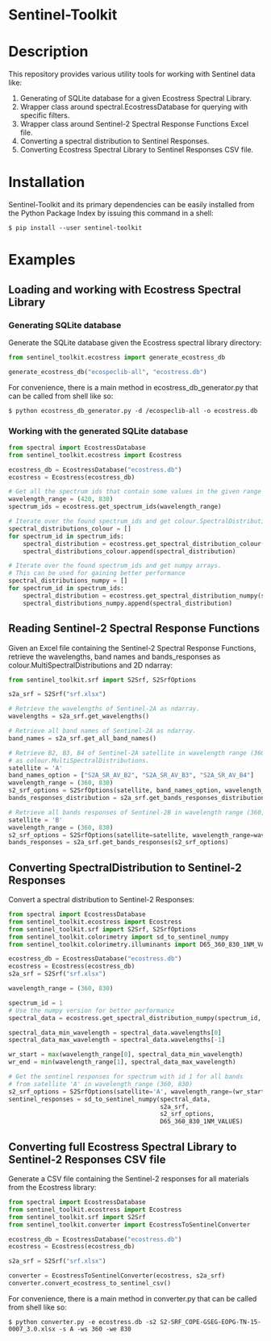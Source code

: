 # Sentinel-Toolkit

# Description

This repository provides various utility tools for working with Sentinel data like:

1. Generating of SQLite database for a given Ecostress Spectral Library.
2. Wrapper class around spectral.EcostressDatabase for querying with specific filters.
3. Wrapper class around Sentinel-2 Spectral Response Functions Excel file.
4. Converting a spectral distribution to Sentinel Responses.
5. Converting Ecostress Spectral Library to Sentinel Responses CSV file.

# Installation

Sentinel-Toolkit and its primary dependencies can be easily installed from the Python Package Index by issuing this
command in a shell:

```shell
$ pip install --user sentinel-toolkit
```

# Examples

## Loading and working with Ecostress Spectral Library

### Generating SQLite database

Generate the SQLite database given the Ecostress spectral library directory:

```python
from sentinel_toolkit.ecostress import generate_ecostress_db

generate_ecostress_db("ecospeclib-all", "ecostress.db")
```

For convenience, there is a main method in ecostress_db_generator.py that can be called from shell like so:

```shell
$ python ecostress_db_generator.py -d /ecospeclib-all -o ecostress.db
```

### Working with the generated SQLite database

```python
from spectral import EcostressDatabase
from sentinel_toolkit.ecostress import Ecostress

ecostress_db = EcostressDatabase("ecostress.db")
ecostress = Ecostress(ecostress_db)

# Get all the spectrum ids that contain some values in the given range (420, 830).
wavelength_range = (420, 830)
spectrum_ids = ecostress.get_spectrum_ids(wavelength_range)

# Iterate over the found spectrum_ids and get colour.SpectralDistribution objects.
spectral_distributions_colour = []
for spectrum_id in spectrum_ids:
    spectral_distribution = ecostress.get_spectral_distribution_colour(spectrum_id)
    spectral_distributions_colour.append(spectral_distribution)

# Iterate over the found spectrum_ids and get numpy arrays.
# This can be used for gaining better performance
spectral_distributions_numpy = []
for spectrum_id in spectrum_ids:
    spectral_distribution = ecostress.get_spectral_distribution_numpy(spectrum_id)
    spectral_distributions_numpy.append(spectral_distribution)
```

## Reading Sentinel-2 Spectral Response Functions

Given an Excel file containing the Sentinel-2 Spectral Response Functions,
retrieve the wavelengths, band names and bands_responses as colour.MultiSpectralDistributions
and 2D ndarray:

```python
from sentinel_toolkit.srf import S2Srf, S2SrfOptions

s2a_srf = S2Srf("srf.xlsx")

# Retrieve the wavelengths of Sentinel-2A as ndarray.
wavelengths = s2a_srf.get_wavelengths()

# Retrieve all band names of Sentinel-2A as ndarray.
band_names = s2a_srf.get_all_band_names()

# Retrieve B2, B3, B4 of Sentinel-2A satellite in wavelength range (360, 830)
# as colour.MultiSpectralDistributions.
satellite = 'A'
band_names_option = ["S2A_SR_AV_B2", "S2A_SR_AV_B3", "S2A_SR_AV_B4"]
wavelength_range = (360, 830)
s2_srf_options = S2SrfOptions(satellite, band_names_option, wavelength_range)
bands_responses_distribution = s2a_srf.get_bands_responses_distribution(s2_srf_options)

# Retrieve all bands responses of Sentinel-2B in wavelength range (360, 830) as 2D ndarray.
satellite = 'B'
wavelength_range = (360, 830)
s2_srf_options = S2SrfOptions(satellite=satellite, wavelength_range=wavelength_range)
bands_responses = s2a_srf.get_bands_responses(s2_srf_options)
```

## Converting SpectralDistribution to Sentinel-2 Responses

Convert a spectral distribution to Sentinel-2 Responses:

```python
from spectral import EcostressDatabase
from sentinel_toolkit.ecostress import Ecostress
from sentinel_toolkit.srf import S2Srf, S2SrfOptions
from sentinel_toolkit.colorimetry import sd_to_sentinel_numpy
from sentinel_toolkit.colorimetry.illuminants import D65_360_830_1NM_VALUES

ecostress_db = EcostressDatabase("ecostress.db")
ecostress = Ecostress(ecostress_db)
s2a_srf = S2Srf("srf.xlsx")

wavelength_range = (360, 830)

spectrum_id = 1
# Use the numpy version for better performance
spectral_data = ecostress.get_spectral_distribution_numpy(spectrum_id, wavelength_range)

spectral_data_min_wavelength = spectral_data.wavelengths[0]
spectral_data_max_wavelength = spectral_data.wavelengths[-1]

wr_start = max(wavelength_range[0], spectral_data_min_wavelength)
wr_end = min(wavelength_range[1], spectral_data_max_wavelength)

# Get the sentinel responses for spectrum with id 1 for all bands
# from satellite 'A' in wavelength_range (360, 830)
s2_srf_options = S2SrfOptions(satellite='A', wavelength_range=(wr_start, wr_end))
sentinel_responses = sd_to_sentinel_numpy(spectral_data,
                                          s2a_srf,
                                          s2_srf_options,
                                          D65_360_830_1NM_VALUES)
```

## Converting full Ecostress Spectral Library to Sentinel-2 Responses CSV file

Generate a CSV file containing the Sentinel-2 responses for all materials from the Ecostress library:

```python
from spectral import EcostressDatabase
from sentinel_toolkit.ecostress import Ecostress
from sentinel_toolkit.srf import S2Srf
from sentinel_toolkit.converter import EcostressToSentinelConverter

ecostress_db = EcostressDatabase("ecostress.db")
ecostress = Ecostress(ecostress_db)

s2a_srf = S2Srf("srf.xlsx")

converter = EcostressToSentinelConverter(ecostress, s2a_srf)
converter.convert_ecostress_to_sentinel_csv()
```

For convenience, there is a main method in converter.py that can be called from shell like so:

```shell
$ python converter.py -e ecostress.db -s2 S2-SRF_COPE-GSEG-EOPG-TN-15-0007_3.0.xlsx -s A -ws 360 -we 830
```

